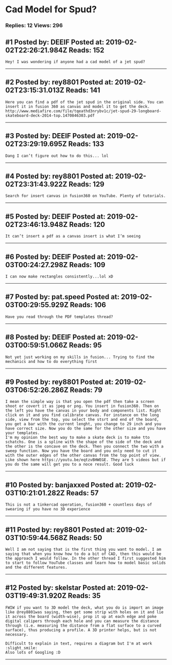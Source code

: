 # Cad Model for Spud?

### Replies: 12 Views: 296

## \#1 Posted by: DEEIF Posted at: 2019-02-02T22:26:21.984Z Reads: 152

```
Hey! I was wondering if anyone had a cad model of a jet spud?
```

---
## \#2 Posted by: rey8801 Posted at: 2019-02-02T23:15:31.013Z Reads: 141

```
Here you can find a pdf of the jet spud in the original side. You can insert it in fusion 360 as canvas and model it to get the deck.
http://www.mediafire.com/file/tqeathd3nrybv1c/jet-spud-29-longboard-skateboard-deck-2014-top.1470846303.pdf
```

---
## \#3 Posted by: DEEIF Posted at: 2019-02-02T23:29:19.695Z Reads: 133

```
Dang I can’t figure out how to do this... lol
```

---
## \#4 Posted by: rey8801 Posted at: 2019-02-02T23:31:43.922Z Reads: 129

```
Search for insert canvas in fusion360 on YouTube. Plenty of tutorials.
```

---
## \#5 Posted by: DEEIF Posted at: 2019-02-02T23:46:13.948Z Reads: 120

```
It can’t insert a pdf as a canvas insert is what I’m seeing
```

---
## \#6 Posted by: DEEIF Posted at: 2019-02-03T00:24:27.298Z Reads: 109

```
I can now make rectangles consistently...lol xD
```

---
## \#7 Posted by: pat.speed Posted at: 2019-02-03T00:29:55.929Z Reads: 106

```
Have you read through the PDF templates thread?
```

---
## \#8 Posted by: DEEIF Posted at: 2019-02-03T00:59:51.066Z Reads: 95

```
Not yet just working on my skills in fusion... Trying to find the mechanics and how to do everything first
```

---
## \#9 Posted by: rey8801 Posted at: 2019-02-03T06:52:26.286Z Reads: 79

```
I mean the simple way is that you open the pdf then take a screen shoot or covert it as jpeg or png. You insert in fusion360. Then on the left you have the canvas in your body and components list. Right click on it and you find calibrate canvas. For instance on the long side, view from the top, you select the stsrt and end of the board, you get a bar with the current lenght, you change to 29 inch and you have correct size. Now you do the same for the other size and you have your templates. 
I'm my opinion the best way to make a skate deck is to make tto schatchs. One is a spline with the shape of the side of the deck and the other is the concave on the deck. Then you connect the two with a sweep function. Now you have the board and you only need to cut it with the outer edges of the other canvas from the top point of view. Like shown here https://youtu.be/eqtzvBHWEGE. They are 5 videos but if you do the same will get you to a noce result. Good luck
```

---
## \#10 Posted by: banjaxxed Posted at: 2019-02-03T10:21:01.282Z Reads: 57

```
This is not a tinkercad operation, fusion360 + countless days of swearing if you have no 3D experience
```

---
## \#11 Posted by: rey8801 Posted at: 2019-02-03T10:59:44.568Z Reads: 50

```
Well I am not saying that is the first thing you want to model. I am saying that when you know how to do a bit of CAD, then this would be the approach I would follow. In the other thread I first suggested him to start to follow YouTube classes and learn how to model basic solids and the different features.
```

---
## \#12 Posted by: skelstar Posted at: 2019-02-03T19:49:31.920Z Reads: 35

```
FWIW if you want to 3D model the deck, what you do is import an image like @rey8801was saying, then get some strip with holes on it and lie it across the board (width-wise), prop it up at each edge and poke digital calipers through each hole and you can measure the distance through (i.e. measuring the distance from a flat surface to a curved surface), thus producing a profile. A 3D printer helps, but is not necessary.

Difficult to explain in text, requires a diagram but I'm at work :slight_smile:
Also lots of Googling :D
```

---
